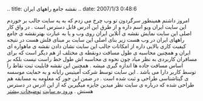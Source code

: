 .. title: نقشه جامع راههای ایران .. date: 2007/1/3 0:48:6

امروز داشتم همینطور سرگردون تو وب چرخ می زدم که به یه سایت جالب بر خوردم
این سایت ایران ویو اسم داره و از طرق این آدرس قابل دسترس است . در واق
کار اصلی این سایت نمایش نقشه ی آنلاین ایران روی وب و یا به عبارت
بهترنقشه ی جامع راههای ایران در وب هست زیر بنای اصلی این سایت بر مبنای
فلش هست در نتیجه کیفیت کاری بالایی داره از امکانات جالب این سایت نشان
دادن نقشه ی ماهواره ای ایران و همچنین محاسبه ی طول مسافت دونقطه ی مختلف
از هم دیگر است که برای مسافران کاربردی به نظر میاد چون نحوه ی محاسبه اش
طول خط راست نیست بلکه بر اساس مسافت جاده ها اندازه گیری میشه . همچنین
این نقشه قابلیت ثبت نقاط را توسط کاربر دارا می باشد . این سایت توسط شرکت
آمیتیس رایانه و به حمایت موسسه ی گیتاشناسی طراحی و ثبت شده است . در ضمن
این جور که معلومه یه مسابقه هم طراحی شده که درباره ی سایت نظر میدین
جایزه میگیرین که از این آدرس در دسترس هستش . [ورود به
سایت](http://www.iranview.ir/) [توضیحات
بیشتر](http://www.iranview.ir/feedback.aspx)
